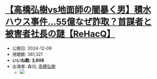 # [【高橋弘樹vs地面師の闇暴く男】積水ハウス事件…55億なぜ詐取？首謀者と被害者社長の謎【ReHacQ】](https://www.youtube.com/watch?v=QvHHKJZn7d0)
-   公開日: 2024-12-09
-   視聴数: 381,321
-   **いいね数: 3,608**
-   出演者: 森功, [高橋弘樹](/rehacq_fan/people/高橋弘樹 "wikilink")
    - [![](https://img.youtube.com/vi/QvHHKJZn7d0/hqdefault.jpg)](https://www.youtube.com/watch?v=QvHHKJZn7d0)
